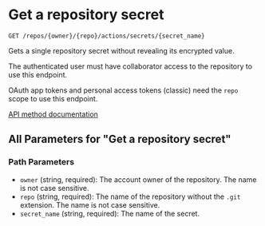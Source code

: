 # Get a repository secret

`GET /repos/{owner}/{repo}/actions/secrets/{secret_name}`

Gets a single repository secret without revealing its encrypted value.

The authenticated user must have collaborator access to the repository to use this endpoint.

OAuth app tokens and personal access tokens (classic) need the `repo` scope to use this endpoint.

[API method documentation](https://docs.github.com/rest/actions/secrets#get-a-repository-secret)

## All Parameters for "Get a repository secret"

### Path Parameters

- `owner` (string, required): The account owner of the repository. The name is not case sensitive.
- `repo` (string, required): The name of the repository without the `.git` extension. The name is not case sensitive.
- `secret_name` (string, required): The name of the secret.